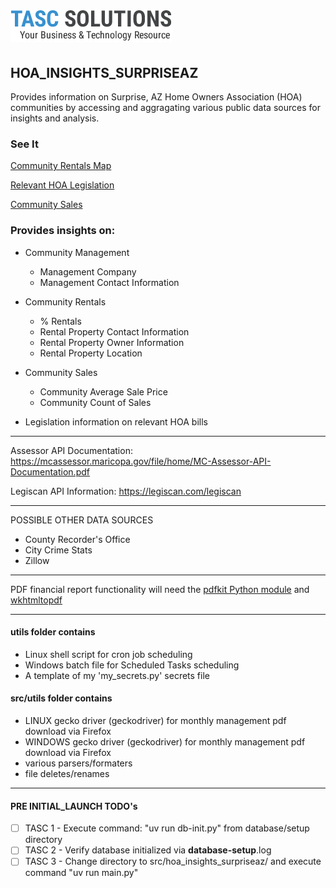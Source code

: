 # ![TASCS LOGO](images/logo.png)


## HOA_INSIGHTS_SURPRISEAZ



Provides information on Surprise, AZ Home Owners Association (HOA) communities by accessing and aggragating various public data sources for insights and analysis.

### See It

[Community Rentals Map](https://hoa.tascs.net/areaMap.php)

[Relevant HOA Legislation](https://hoa.tascs.net/relevant_bills.php)

[Community Sales](https://hoa.tascs.net)


### Provides insights on:
- Community Management
  - Management Company
  - Management Contact Information
- Community Rentals
  - % Rentals
  - Rental Property Contact Information
  - Rental Property Owner Information
  - Rental Property Location
- Community Sales
  - Community Average Sale Price
  - Community Count of Sales

- Legislation information on relevant HOA bills

---

Assessor API Documentation: https://mcassessor.maricopa.gov/file/home/MC-Assessor-API-Documentation.pdf

Legiscan API Information: https://legiscan.com/legiscan

---
POSSIBLE OTHER DATA SOURCES

  - County Recorder's Office
  - City Crime Stats
  - Zillow

---

PDF financial report functionality will need the [pdfkit Python module](https://pypi.org/project/pdfkit/) and [wkhtmltopdf](https://wkhtmltopdf.org/)

---

#### utils folder contains

- Linux shell script for cron job scheduling
- Windows batch file for Scheduled Tasks scheduling
- A template of my 'my_secrets.py' secrets file

#### src/utils folder contains

- LINUX gecko driver (geckodriver) for monthly management pdf download via Firefox
- WINDOWS gecko driver (geckodriver) for monthly management pdf download via Firefox
- various parsers/formaters
- file deletes/renames

---

#### PRE INITIAL_LAUNCH TODO's

- [ ] TASC 1 - Execute command: "uv run db-init.py" from database/setup directory 
- [ ] TASC 2 - Verify database initialized via __database-setup__.log
- [ ] TASC 3 - Change directory to src/hoa_insights_surpriseaz/ and execute command "uv run main.py"